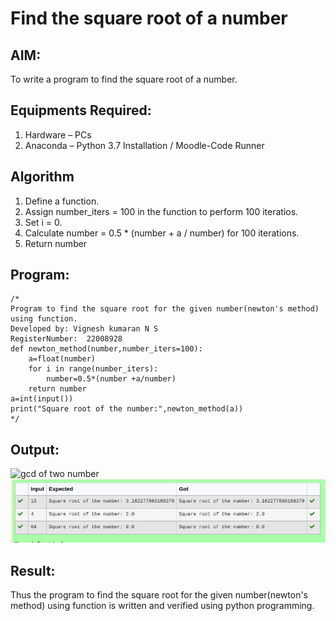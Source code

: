 # Find the square root of a number

## AIM:
To write a program to find the square root of a number.

## Equipments Required:
1. Hardware – PCs
2. Anaconda – Python 3.7 Installation / Moodle-Code Runner

## Algorithm
1. Define a function.
2. Assign number_iters = 100 in the function to perform 100 iteratios.
3. Set i = 0.
4. Calculate  number = 0.5 * (number + a / number) for 100 iterations.
5. Return number

## Program:
```
/*
Program to find the square root for the given number(newton's method) using function.
Developed by: Vignesh kumaran N S
RegisterNumber:  22008928
def newton_method(number,number_iters=100):
    a=float(number)
    for i in range(number_iters):
        number=0.5*(number +a/number)
    return number
a=int(input())
print("Square root of the number:",newton_method(a))
*/
```

## Output:
![gcd of two number](gcd.png)
![input 12](squareroot.png)


## Result:
Thus the program to find the square root for the given number(newton's method) using function is written and verified using python programming.
